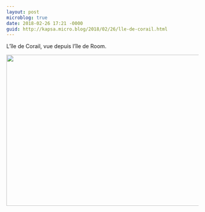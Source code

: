 ```yaml
---
layout: post
microblog: true
date: 2018-02-26 17:21 -0000
guid: http://kapsa.micro.blog/2018/02/26/lle-de-corail.html
---
```

L’île de Corail, vue depuis l’île de Room.

<img src="http://www.jeankapsa.com/uploads/2018/872a1509f4.jpg" width="600" height="397" />
